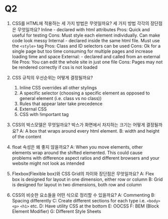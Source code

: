 # Q2

1. CSS를 HTML에 적용하는 세 가지 방법은 무엇일까요?
    세 가지 방법 각각의 장단점은 무엇일까요?
    Inline - declared with html attributes
        Pros: Quick and useful for testing
        Cons: Must style each element individually. Can make code look messy
    Internal - declared inside the same html file. Must use the `<style>` tag
        Pros: Class and ID selectors can be used
        Cons: Ok for a single page but too time consuming for multiple pages and increase loading time and space
    External: - declared and called from an external file
        Pros: You can edit the whole site in just one file
        Cons: Pages may not be rendered correctly if css is not loaded

2. CSS 규칙의 우선순위는 어떻게 결정될까요?
    1. Inline CSS overrides all other stylings
    2. A specific selector (choosing a specific element as opposed to general element (i.e. class vs no class))
    3. Rules that appear later take precedence
    4. External CSS
    5. CSS with !important tag

3. CSS의 박스모델은 무엇일까요? 박스가 화면에서 차지하는 크기는 어떻게 결정될까요?
    A: A box that wraps around every html element.
    B: width and height of the content

4. float 속성은 왜 좋지 않을까요?
    A: When you move elements, other elements wrap around the shifted elemented. This could cause problems with difference aspect ratios and different browsers and your website might not look as intended

5. Flexbox(Flexible box)와 CSS Grid의 차이와 장단점은 무엇일까요?
    A: Flex box is designed for layout in one dimension, either row or column
    B: Grid is designed for layout in two dimensions, both row and column

6. CSS의 비슷한 요소들을 어떤 식으로 정리할 수 있을까요?
    A: Commenting
    B: Spacing differently
    C: Create different sections for each type i.e. `<body>` `<p>` `<h1>` etc.
    D: Have utility CSS at the bottom
    E: OOCSS
    F: BEM (Block Element Modifier)
    G: Different Style Sheets
